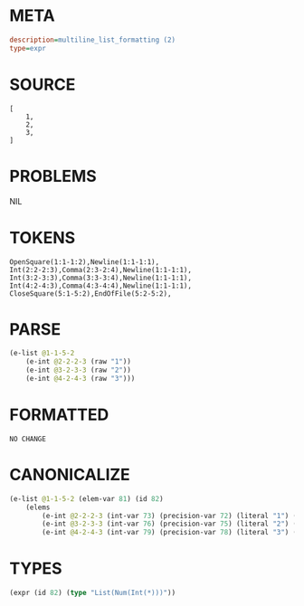 # META
~~~ini
description=multiline_list_formatting (2)
type=expr
~~~
# SOURCE
~~~roc
[
	1,
	2,
	3,
]
~~~
# PROBLEMS
NIL
# TOKENS
~~~zig
OpenSquare(1:1-1:2),Newline(1:1-1:1),
Int(2:2-2:3),Comma(2:3-2:4),Newline(1:1-1:1),
Int(3:2-3:3),Comma(3:3-3:4),Newline(1:1-1:1),
Int(4:2-4:3),Comma(4:3-4:4),Newline(1:1-1:1),
CloseSquare(5:1-5:2),EndOfFile(5:2-5:2),
~~~
# PARSE
~~~clojure
(e-list @1-1-5-2
	(e-int @2-2-2-3 (raw "1"))
	(e-int @3-2-3-3 (raw "2"))
	(e-int @4-2-4-3 (raw "3")))
~~~
# FORMATTED
~~~roc
NO CHANGE
~~~
# CANONICALIZE
~~~clojure
(e-list @1-1-5-2 (elem-var 81) (id 82)
	(elems
		(e-int @2-2-2-3 (int-var 73) (precision-var 72) (literal "1") (value "TODO") (bound "u8"))
		(e-int @3-2-3-3 (int-var 76) (precision-var 75) (literal "2") (value "TODO") (bound "u8"))
		(e-int @4-2-4-3 (int-var 79) (precision-var 78) (literal "3") (value "TODO") (bound "u8"))))
~~~
# TYPES
~~~clojure
(expr (id 82) (type "List(Num(Int(*)))"))
~~~